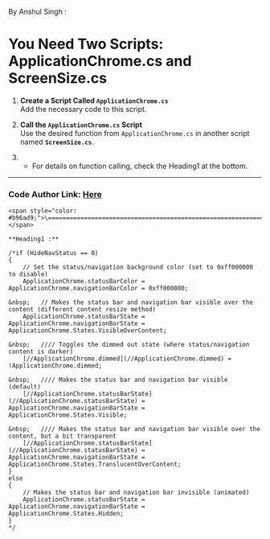 By Anshul Singh :

# You Need Two Scripts: **ApplicationChrome.cs** and **ScreenSize.cs**

1. **Create a Script Called `ApplicationChrome.cs`**  
   Add the necessary code to this script.  

2. **Call the `ApplicationChrome.cs` Script**  
   Use the desired function from `ApplicationChrome.cs` in another script named **`ScreenSize.cs`**.  

3.   - For details on function calling, check the Heading1 at the bottom.

---

### Code Author Link: [Here](https://gist.github.com/blevok/3dc5fec55a96b6f60ca24b49b4fcf98a)
```
<span style="color: #b96ad9;">\===========================================================================================================================================</span>

**Heading1 :**

/*if (HideNavStatus == 0)  
{  
    // Set the status/navigation background color (set to 0xff000000 to disable)  
    ApplicationChrome.statusBarColor = ApplicationChrome.navigationBarColor = 0xff000000;

&nbsp;   // Makes the status bar and navigation bar visible over the content (different content resize method)  
    ApplicationChrome.statusBarState = ApplicationChrome.navigationBarState = ApplicationChrome.States.VisibleOverContent;

&nbsp;   //// Toggles the dimmed out state (where status/navigation content is darker)  
    [//ApplicationChrome.dimmed](//ApplicationChrome.dimmed) = !ApplicationChrome.dimmed;

&nbsp;   //// Makes the status bar and navigation bar visible (default)  
    [//ApplicationChrome.statusBarState](//ApplicationChrome.statusBarState) = ApplicationChrome.navigationBarState = ApplicationChrome.States.Visible;

&nbsp;   //// Makes the status bar and navigation bar visible over the content, but a bit transparent  
    [//ApplicationChrome.statusBarState](//ApplicationChrome.statusBarState) = ApplicationChrome.navigationBarState = ApplicationChrome.States.TranslucentOverContent;  
}  
else  
{  
    // Makes the status bar and navigation bar invisible (animated)  
    ApplicationChrome.statusBarState = ApplicationChrome.navigationBarState = ApplicationChrome.States.Hidden;  
}  
*/